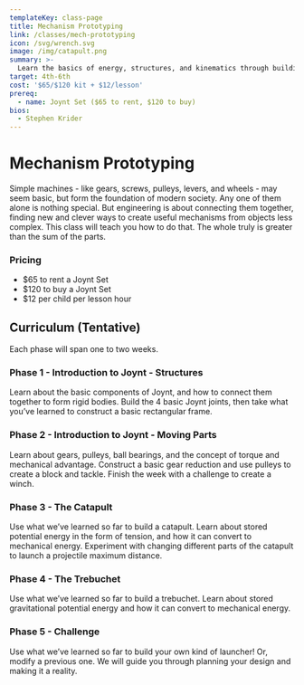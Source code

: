 ```yaml
---
templateKey: class-page
title: Mechanism Prototyping
link: /classes/mech-prototyping
icon: /svg/wrench.svg
image: /img/catapult.png
summary: >-
  Learn the basics of energy, structures, and kinematics through building three projects: a catapult, trebuchet, and crossbow!
target: 4th-6th
cost: '$65/$120 kit + $12/lesson'
prereq:
  - name: Joynt Set ($65 to rent, $120 to buy)
bios:
  - Stephen Krider
---
```


# Mechanism Prototyping
Simple machines - like gears, screws, pulleys, levers, and wheels - may seem basic, but form the foundation of modern society. Any one of them alone is nothing special. But engineering is about connecting them together, finding new and clever ways to create useful mechanisms from objects less complex. This class will teach you how to do that. The whole truly is greater than the sum of the parts.

### Pricing
* $65 to rent a Joynt Set
* $120 to buy a Joynt Set
* $12 per child per lesson hour 

## Curriculum (Tentative)
Each phase will span one to two weeks.

### Phase 1 - Introduction to Joynt - Structures

Learn about the basic components of Joynt, and how to connect them together to form rigid bodies. Build the 4 basic Joynt joints, then take what you’ve learned to construct a basic rectangular frame.

### Phase 2 - Introduction to Joynt - Moving Parts

Learn about gears, pulleys, ball bearings, and the concept of torque and mechanical advantage. Construct a basic gear reduction and use pulleys to create a block and tackle. Finish the week with a challenge to create a winch.

### Phase 3 - The Catapult

Use what we’ve learned so far to build a catapult. Learn about stored potential energy in the form of tension, and how it can convert to mechanical energy. Experiment with changing different parts of the catapult to launch a projectile maximum distance.

### Phase 4 - The Trebuchet

Use what we’ve learned so far to build a trebuchet. Learn about stored gravitational potential energy and how it can convert to mechanical energy.

### Phase 5 - Challenge

Use what we’ve learned so far to build your own kind of launcher! Or, modify a previous one. We will guide you through planning your design and making it a reality.

